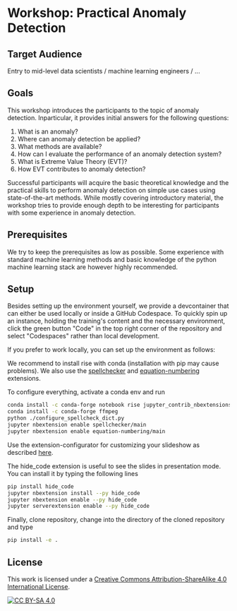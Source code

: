 # Workshop: Practical Anomaly Detection


## Target Audience
Entry to mid-level data scientists / machine learning engineers / ...


## Goals

This workshop introduces the participants to the topic of anomaly detection.
Inparticular, it provides initial answers for the following questions:

1. What is an anomaly?
1. Where can anomaly detection be applied?
1. What methods are available?
1. How can I evaluate the performance of an anomaly detection system?
1. What is Extreme Value Theory (EVT)?
1. How EVT contributes to anomaly detection?
 
Successful participants will acquire the basic theoretical knowledge and the
practical skills to perform anomaly detection on simple use cases using
state-of-the-art methods. While mostly covering introductory material, the
workshop tries to provide enough depth to be interesting for participants with
some experience in anomaly detection.

## Prerequisites

We try to keep the prerequisites as low as possible. Some experience with
standard machine learning methods and basic knowledge of the python machine
learning stack are however highly recommended.

## Setup

Besides setting up the environment yourself, we provide a devcontainer that can
either be used locally or inside a GitHub Codespace. To quickly spin up an
instance, holding the training's content and the necessary environment, click
the green button "Code" in the top right corner of the repository and select
"Codespaces" rather than local development.

If you prefer to work locally, you can set up the environment as follows:

We recommend to install rise with conda (installation with pip may cause problems). We also use the
[spellchecker](https://jupyter-contrib-nbextensions.readthedocs.io/en/latest/nbextensions/spellchecker/README.html)
and [equation-numbering](https://jupyter-contrib-nbextensions.readthedocs.io/en/latest/nbextensions/equation-numbering/readme.html)
extensions. 

To configure everything, activate a conda env and run
```bash
conda install -c conda-forge notebook rise jupyter_contrib_nbextensions jupyter_nbextensions_configurator
conda install -c conda-forge ffmpeg
python ./configure_spellcheck_dict.py
jupyter nbextension enable spellchecker/main
jupyter nbextension enable equation-numbering/main
```

Use the extension-configurator for customizing your slideshow as described 
[here](https://rise.readthedocs.io/en/stable/customize.html).

The hide_code extension is useful to see the slides in presentation mode. You can install it by typing the following lines
```bash
pip install hide_code
jupyter nbextension install --py hide_code
jupyter nbextension enable --py hide_code
jupyter serverextension enable --py hide_code
```

Finally, clone repository, change into the directory of the cloned repository and type
```bash
pip install -e .
```

## License

This work is licensed under a
[Creative Commons Attribution-ShareAlike 4.0 International License][cc-by-sa].

[![CC BY-SA 4.0][cc-by-sa-image]][cc-by-sa]

[cc-by-sa]: http://creativecommons.org/licenses/by-sa/4.0/
[cc-by-sa-image]: https://licensebuttons.net/l/by-sa/4.0/88x31.png
[cc-by-sa-shield]: https://img.shields.io/badge/License-CC%20BY--SA%204.0-lightgrey.svg
